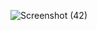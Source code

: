 ![Screenshot (42)](https://github.com/user-attachments/assets/6f9c804c-dfd9-4cdb-b353-05a726a0275c)
